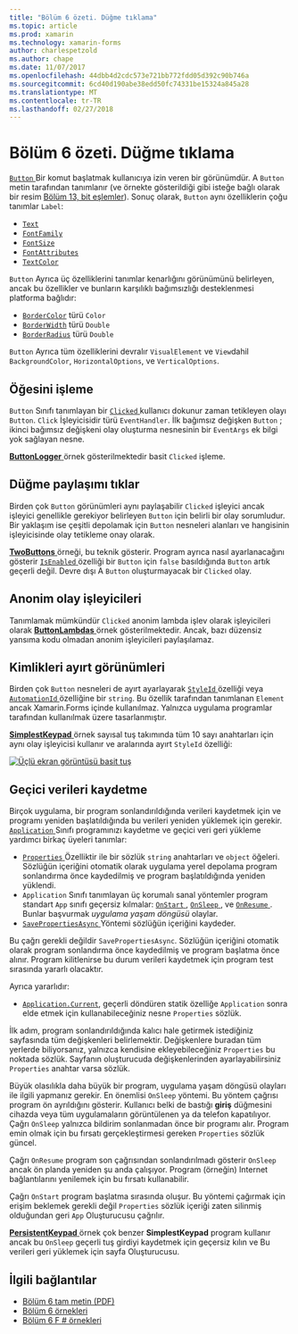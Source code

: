 ```yaml
---
title: "Bölüm 6 özeti. Düğme tıklama"
ms.topic: article
ms.prod: xamarin
ms.technology: xamarin-forms
author: charlespetzold
ms.author: chape
ms.date: 11/07/2017
ms.openlocfilehash: 44dbb4d2cdc573e721bb772fdd05d392c90b746a
ms.sourcegitcommit: 6cd40d190abe38edd50fc74331be15324a845a28
ms.translationtype: MT
ms.contentlocale: tr-TR
ms.lasthandoff: 02/27/2018
---
```

# <a name="summary-of-chapter-6-button-clicks"></a>Bölüm 6 özeti. Düğme tıklama

[ `Button` ](https://developer.xamarin.com/api/type/Xamarin.Forms.Button/) Bir komut başlatmak kullanıcıya izin veren bir görünümdür. A `Button` metin tarafından tanımlanır (ve örnekte gösterildiği gibi isteğe bağlı olarak bir resim [Bölüm 13, bit eşlemler](chapter13.md)). Sonuç olarak, `Button` aynı özelliklerin çoğu tanımlar `Label`:

- [`Text`](https://developer.xamarin.com/api/property/Xamarin.Forms.Button.Text/)
- [`FontFamily`](https://developer.xamarin.com/api/property/Xamarin.Forms.Button.FontFamily/)
- [`FontSize`](https://developer.xamarin.com/api/property/Xamarin.Forms.Button.FontSize/)
- [`FontAttributes`](https://developer.xamarin.com/api/property/Xamarin.Forms.Button.FontAttributes/)
- [`TextColor`](https://developer.xamarin.com/api/property/Xamarin.Forms.Button.TextColor/)

`Button` Ayrıca üç özelliklerini tanımlar kenarlığını görünümünü belirleyen, ancak bu özellikler ve bunların karşılıklı bağımsızlığı desteklenmesi platforma bağlıdır:

- [`BorderColor`](https://developer.xamarin.com/api/property/Xamarin.Forms.Button.BorderColor/) türü `Color`
- [`BorderWidth`](https://developer.xamarin.com/api/property/Xamarin.Forms.Button.BorderWidth/) türü `Double`
- [`BorderRadius`](https://developer.xamarin.com/api/property/Xamarin.Forms.Button.BorderRadius/) türü `Double`

`Button` Ayrıca tüm özelliklerini devralır `VisualElement` ve `View`dahil `BackgroundColor`, `HorizontalOptions`, ve `VerticalOptions`.

## <a name="processing-the-click"></a>Öğesini işleme

`Button` Sınıfı tanımlayan bir [ `Clicked` ](https://developer.xamarin.com/api/event/Xamarin.Forms.Button.Clicked/) kullanıcı dokunur zaman tetikleyen olayı `Button`. `Click` İşleyicisidir türü `EventHandler`. İlk bağımsız değişken `Button` ; ikinci bağımsız değişkeni olay oluşturma nesnesinin bir `EventArgs` ek bilgi yok sağlayan nesne.

[ **ButtonLogger** ](https://github.com/xamarin/xamarin-forms-book-samples/tree/master/Chapter06/ButtonLogger) örnek gösterilmektedir basit `Clicked` işleme.

## <a name="sharing-button-clicks"></a>Düğme paylaşımı tıklar

Birden çok `Button` görünümleri aynı paylaşabilir `Clicked` işleyici ancak işleyici genellikle gerekiyor belirleyen `Button` için belirli bir olay sorumludur. Bir yaklaşım ise çeşitli depolamak için `Button` nesneleri alanları ve hangisinin işleyicisinde olay tetikleme onay olarak.

[ **TwoButtons** ](https://github.com/xamarin/xamarin-forms-book-samples/tree/master/Chapter06/TwoButtons) örneği, bu teknik gösterir. Program ayrıca nasıl ayarlanacağını gösterir [ `IsEnabled` ](https://developer.xamarin.com/api/property/Xamarin.Forms.VisualElement.IsEnabled/) özelliği bir `Button` için `false` basıldığında `Button` artık geçerli değil. Devre dışı A `Button` oluşturmayacak bir `Clicked` olay.

## <a name="anonymous-event-handlers"></a>Anonim olay işleyicileri

Tanımlamak mümkündür `Clicked` anonim lambda işlev olarak işleyicileri olarak [ **ButtonLambdas** ](https://github.com/xamarin/xamarin-forms-book-samples/tree/master/Chapter06/ButtonLambdas) örnek gösterilmektedir. Ancak, bazı düzensiz yansıma kodu olmadan anonim işleyicileri paylaşılamaz.

## <a name="distinguishing-views-with-ids"></a>Kimlikleri ayırt görünümleri

Birden çok `Button` nesneleri de ayırt ayarlayarak [ `StyleId` ](https://developer.xamarin.com/api/property/Xamarin.Forms.Element.StyleId/) özelliği veya [ `AutomationId` ](https://developer.xamarin.com/api/property/Xamarin.Forms.Element.AutomationId/) özelliğine bir `string`. Bu özellik tarafından tanımlanan `Element` ancak Xamarin.Forms içinde kullanılmaz. Yalnızca uygulama programlar tarafından kullanılmak üzere tasarlanmıştır.

[ **SimplestKeypad** ](https://github.com/xamarin/xamarin-forms-book-samples/tree/master/Chapter06/SimplestKeypad) örnek sayısal tuş takımında tüm 10 sayı anahtarları için aynı olay işleyicisi kullanır ve aralarında ayırt `StyleId` özelliği:

[![Üçlü ekran görüntüsü basit tuş](images/ch06fg04-small.png "hesaplayıcı")](images/ch06fg04-large.png "hesaplayıcısı")

## <a name="saving-transient-data"></a>Geçici verileri kaydetme

Birçok uygulama, bir program sonlandırıldığında verileri kaydetmek için ve programı yeniden başlatıldığında bu verileri yeniden yüklemek için gerekir. [ `Application` ](https://developer.xamarin.com/api/type/Xamarin.Forms.Application/) Sınıfı programınızı kaydetme ve geçici veri geri yükleme yardımcı birkaç üyeleri tanımlar:

- [ `Properties` ](https://developer.xamarin.com/api/property/Xamarin.Forms.Application.Properties/) Özelliktir ile bir sözlük `string` anahtarları ve `object` öğeleri. Sözlüğün içeriğini otomatik olarak uygulama yerel depolama program sonlandırma önce kaydedilmiş ve program başlatıldığında yeniden yüklendi.
- `Application` Sınıfı tanımlayan üç korumalı sanal yöntemler program standart `App` sınıfı geçersiz kılmalar: [ `OnStart` ](https://developer.xamarin.com/api/member/Xamarin.Forms.Application.OnStart()/), [ `OnSleep` ](https://developer.xamarin.com/api/member/Xamarin.Forms.Application.OnSleep()/), ve [ `OnResume` ](https://developer.xamarin.com/api/member/Xamarin.Forms.Application.OnResume()/). Bunlar başvurmak *uygulama yaşam döngüsü* olaylar.
- [ `SavePropertiesAsync` ](https://developer.xamarin.com/api/member/Xamarin.Forms.Application.SavePropertiesAsync()/) Yöntemi sözlüğün içeriğini kaydeder.

Bu çağrı gerekli değildir `SavePropertiesAsync`. Sözlüğün içeriğini otomatik olarak program sonlandırma önce kaydedilmiş ve program başlatma önce alınır. Program kilitlenirse bu durum verileri kaydetmek için program test sırasında yararlı olacaktır.

Ayrıca yararlıdır:

- [`Application.Current`](https://developer.xamarin.com/api/property/Xamarin.Forms.Application.Current/), geçerli döndüren statik özelliğe `Application` sonra elde etmek için kullanabileceğiniz nesne `Properties` sözlük.

İlk adım, program sonlandırıldığında kalıcı hale getirmek istediğiniz sayfasında tüm değişkenleri belirlemektir. Değişkenlere buradan tüm yerlerde biliyorsanız, yalnızca kendisine ekleyebileceğiniz `Properties` bu noktada sözlük. Sayfanın oluşturucuda değişkenlerinden ayarlayabilirsiniz `Properties` anahtar varsa sözlük.

Büyük olasılıkla daha büyük bir program, uygulama yaşam döngüsü olayları ile ilgili yapmanız gerekir. En önemlisi `OnSleep` yöntemi. Bu yöntem çağrısı program ön ayrıldığını gösterir. Kullanıcı belki de bastığı **giriş** düğmesini cihazda veya tüm uygulamaların görüntülenen ya da telefon kapatılıyor. Çağrı `OnSleep` yalnızca bildirim sonlanmadan önce bir programı alır. Program emin olmak için bu fırsatı gerçekleştirmesi gereken `Properties` sözlük güncel.

Çağrı `OnResume` program son çağrısından sonlandırılmadı gösterir `OnSleep` ancak ön planda yeniden şu anda çalışıyor. Program (örneğin) Internet bağlantılarını yenilemek için bu fırsatı kullanabilir.

Çağrı `OnStart` program başlatma sırasında oluşur. Bu yöntemi çağırmak için erişim beklemek gerekli değil `Properties` sözlük içeriği zaten silinmiş olduğundan geri `App` Oluşturucusu çağrılır.

[ **PersistentKeypad** ](https://github.com/xamarin/xamarin-forms-book-samples/tree/master/Chapter06/PersistentKeypad) örnek çok benzer **SimplestKeypad** program kullanır ancak bu `OnSleep` geçerli tuş girdiyi kaydetmek için geçersiz kılın ve Bu verileri geri yüklemek için sayfa Oluşturucusu.



## <a name="related-links"></a>İlgili bağlantılar

- [Bölüm 6 tam metin (PDF)](https://download.xamarin.com/developer/xamarin-forms-book/XamarinFormsBook-Ch06-Apr2016.pdf)
- [Bölüm 6 örnekleri](https://github.com/xamarin/xamarin-forms-book-samples/tree/master/Chapter06)
- [Bölüm 6 F # örnekleri](https://github.com/xamarin/xamarin-forms-book-samples/tree/master/Chapter06/FS)
